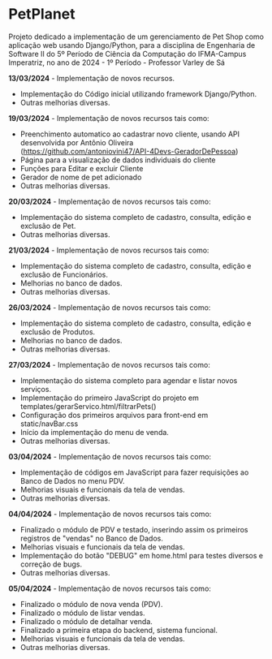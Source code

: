 # PetPlanet
Projeto dedicado a implementação de um gerenciamento de Pet Shop como aplicação web usando Django/Python, para a disciplina de Engenharia de Software II do 5º Período de Ciência da Computação do IFMA-Campus Imperatriz, no ano de 2024 - 1º Período - Professor Varley de Sá

**13/03/2024** - Implementação de novos recursos.
 - Implementação do Código inicial utilizando framework Django/Python.
 - Outras melhorias diversas.
    
**19/03/2024** - Implementação de novos recursos tais como:
 - Preenchimento automatico ao cadastrar novo cliente, usando API desenvolvida por Antônio Oliveira (https://github.com/antoniovini47/API-4Devs-GeradorDePessoa)
 - Página para a visualização de dados individuais do cliente
 - Funções para Editar e excluir Cliente
 - Gerador de nome de pet adicionado
 - Outras melhorias diversas.

**20/03/2024** - Implementação de novos recursos tais como:
 - Implementação do sistema completo de cadastro, consulta, edição e exclusão de Pet.
 - Outras melhorias diversas.

**21/03/2024** - Implementação de novos recursos tais como:
 - Implementação do sistema completo de cadastro, consulta, edição e exclusão de Funcionários.
 - Melhorias no banco de dados.
 - Outras melhorias diversas.
 
**26/03/2024** - Implementação de novos recursos tais como:
 - Implementação do sistema completo de cadastro, consulta, edição e exclusão de Produtos.
 - Melhorias no banco de dados.
 - Outras melhorias diversas.

**27/03/2024** - Implementação de novos recursos tais como:
 - Implementação do sistema completo para agendar e listar novos serviços.
 - Implementação do primeiro JavaScript do projeto em templates/gerarServico.html/filtrarPets()
 - Configuração dos primeiros arquivos para front-end em static/navBar.css
 - Início da implementação do menu de venda.
 - Outras melhorias diversas.

**03/04/2024** - Implementação de novos recursos tais como:
 - Implementação de códigos em JavaScript para fazer requisições ao Banco de Dados no menu PDV.
 - Melhorias visuais e funcionais da tela de vendas.
 - Outras melhorias diversas.

**04/04/2024** - Implementação de novos recursos tais como:
 - Finalizado o módulo de PDV e testado, inserindo assim os primeiros registros de "vendas" no Banco de Dados.
 - Melhorias visuais e funcionais da tela de vendas.
 - Implementação do botão "DEBUG" em home.html para testes diversos e correção de bugs.
 - Outras melhorias diversas.
  
**05/04/2024** - Implementação de novos recursos tais como:
 - Finalizado o módulo de nova venda (PDV).
 - Finalizado o módulo de listar vendas.
 - Finalizado o módulo de detalhar venda.
 - Finalizado a primeira etapa do backend, sistema funcional.
 - Melhorias visuais e funcionais da tela de vendas.
 - Outras melhorias diversas.
